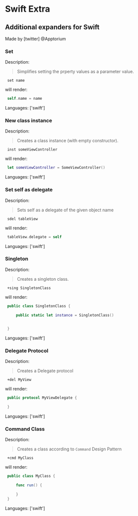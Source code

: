 # Swift Extra

## Additional expanders for Swift

Made by [twitter] @Apptorium

### Set

Description:

> Simplifies setting the prperty values as a parameter value.

` set name`

will render:


```swift
 self.name = name
```

Languages: ['swift']



### New class instance

Description:

> Creates a class instance (with empty constructor).

` inst someViewController`

will render:


```swift
 let someViewController = SomeViewController()
```

Languages: ['swift']



### Set self as delegate

Description:

> Sets self as a delegate of the given object name

` sdel tableView`

will render:


```swift
 tableView.delegate = self
```

Languages: ['swift']



### Singleton

Description:

> Creates a singleton class.

` +sing SingletonClass`

will render:


```swift
 public class SingletonClass {
 
     public static let instance = SingletonClass()
 
     
 }
```

Languages: ['swift']



### Delegate Protocol

Description:

> Creates a Delegate protocol

` +del MyView`

will render:


```swift
 public protocol MyViewDelegate {
     
 }
```

Languages: ['swift']



### Command Class

Description:

> Creates a class according to `Command` Design Pattern

` +cmd MyClass`

will render:


```swift
 public class MyClass {
 
     func run() {
         
     }
 }
```

Languages: ['swift']



